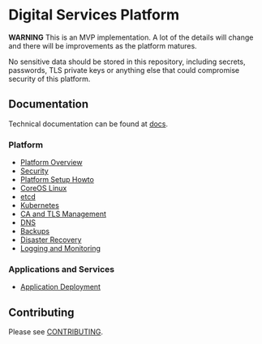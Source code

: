 # Digital Services Platform

**WARNING**
This is an MVP implementation. A lot of the details will
change and there will be improvements as the platform matures.

No sensitive data should be stored in this repository, including secrets,
passwords, TLS private keys or anything else that could compromise security of
this platform.

## Documentation

Technical documentation can be found at [docs](docs/).

### Platform

* [Platform Overview](docs/overview.md)
* [Security](docs/security.md)
* [Platform Setup Howto](docs/platform_setup.md)
* [CoreOS Linux](docs/coreos.md)
* [etcd](docs/etcd.md)
* [Kubernetes](docs/kubernetes.md)
* [CA and TLS Management](docs/ca_tls.md)
* [DNS](docs/dns.md)
* [Backups](docs/backups.md)
* [Disaster Recovery](docs/dr.md)
* [Logging and Monitoring](docs/logging_monitoring.md)

### Applications and Services

* [Application Deployment](docs/apps_deployment.md)


## Contributing

Please see [CONTRIBUTING](CONTRIBUTING.md).

